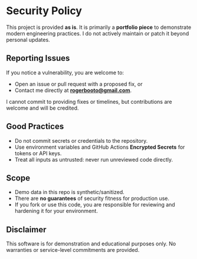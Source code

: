 # Security Policy

This project is provided **as is**. It is primarily a **portfolio piece** to demonstrate modern engineering practices.
I do not actively maintain or patch it beyond personal updates.

## Reporting Issues
If you notice a vulnerability, you are welcome to:
- Open an issue or pull request with a proposed fix, or
- Contact me directly at **rogerbooto@gmail.com**.

I cannot commit to providing fixes or timelines, but contributions are welcome and will be credited.

## Good Practices
- Do not commit secrets or credentials to the repository.
- Use environment variables and GitHub Actions **Encrypted Secrets** for tokens or API keys.
- Treat all inputs as untrusted: never run unreviewed code directly.

## Scope
- Demo data in this repo is synthetic/sanitized.
- There are **no guarantees** of security fitness for production use.
- If you fork or use this code, you are responsible for reviewing and hardening it for your environment.

## Disclaimer
This software is for demonstration and educational purposes only.
No warranties or service-level commitments are provided.

